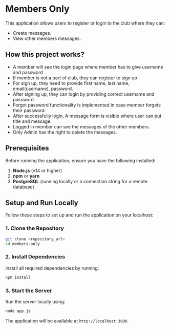 # Members Only

This application allows users to register or login to the club where they can:

- Create messages.
- View other members messages.

## How this project works?

- A member will see the login page where member has to give username and password
- If member is not a part of club, they can register to sign up
- For sign up, they need to provide first name, last name, email(username), password.
- After signing up, they can login by providing correct username and password.
- Forgot password functionality is implemented in case member forgets their password.
- After successfully login, A message form is visible where user can put title and message.
- Logged in member can see the messages of the other members.
- Only Admin has the right to delete the messages.

## Prerequisites

Before running the application, ensure you have the following installed:

1. **Node.js** (v14 or higher)
2. **npm** or **yarn**
3. **PostgreSQL** (running locally or a connection string for a remote database)

## Setup and Run Locally

Follow these steps to set up and run the application on your localhost:

### 1. Clone the Repository

```bash
git clone <repository_url>
cd members-only
```

### 2. Install Dependencies

Install all required dependencies by running:

```bash
npm install
```

### 3. Start the Server

Run the server locally using:

```bash
node app.js
```

The application will be available at `http://localhost:3000`.
